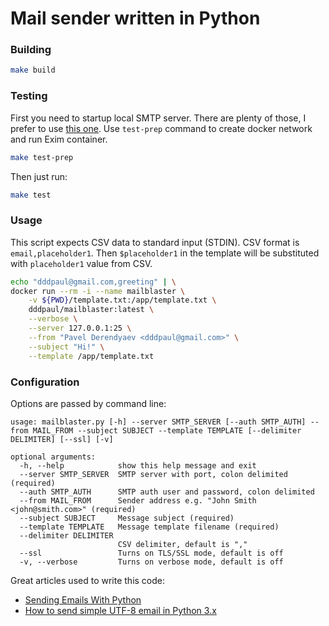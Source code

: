 # Mail sender written in Python

### Building

```bash
make build
```

### Testing

First you need to startup local SMTP server. There are plenty of those, I prefer to use [this one](https://github.com/dddpaul/docker-exim-sender). Use `test-prep` command to create docker network and run Exim container.

```bash
make test-prep
```

Then just run:

```bash
make test
```

### Usage

This script expects CSV data to standard input (STDIN). CSV format is `email,placeholder1`.
Then `$placeholder1` in the template will be substituted with `placeholder1` value from CSV.

```bash
echo "dddpaul@gmail.com,greeting" | \
docker run --rm -i --name mailblaster \
    -v ${PWD}/template.txt:/app/template.txt \
    dddpaul/mailblaster:latest \
	--verbose \
	--server 127.0.0.1:25 \
	--from "Pavel Derendyaev <dddpaul@gmail.com>" \
	--subject "Hi!" \
	--template /app/template.txt
```

### Configuration

Options are passed by command line:

```
usage: mailblaster.py [-h] --server SMTP_SERVER [--auth SMTP_AUTH] --from MAIL_FROM --subject SUBJECT --template TEMPLATE [--delimiter DELIMITER] [--ssl] [-v]

optional arguments:
  -h, --help            show this help message and exit
  --server SMTP_SERVER  SMTP server with port, colon delimited (required)
  --auth SMTP_AUTH      SMTP auth user and password, colon delimited
  --from MAIL_FROM      Sender address e.g. "John Smith <john@smith.com>" (required)
  --subject SUBJECT     Message subject (required)
  --template TEMPLATE   Message template filename (required)
  --delimiter DELIMITER
                        CSV delimiter, default is ","
  --ssl                 Turns on TLS/SSL mode, default is off
  -v, --verbose         Turns on verbose mode, default is off
```

Great articles used to write this code:

* [Sending Emails With Python](https://realpython.com/python-send-email/)
* [How to send simple UTF-8 email in Python 3.x](https://petermolnar.net/article/not-mime-email-python-3/)
